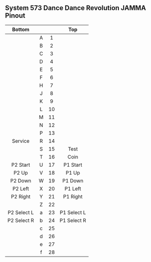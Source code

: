 ## System 573 Dance Dance Revolution JAMMA Pinout

Bottom |  |  | Top
:------: | :------: | :------: | :------:
|  | A |  1 |  |
|  | B |  2 |  |
|  | C |  3 |  |
|  | D |  4 |  |
|  | E |  5 |  |
|  | F |  6 |  |
|  | H |  7 |  |
|  | J |  8 |  |
|  | K |  9 |  |
|  | L | 10 |  |
|  | M | 11 |  |
|  | N | 12 |  |
|  | P | 13 |  |
| Service | R | 14 |  |
|  | S | 15 | Test |
|  | T | 16 | Coin |
| P2 Start | U | 17 | P1 Start |
| P2 Up  | V | 18 | P1 Up |
| P2 Down | W | 19 | P1 Down |
| P2 Left | X | 20 | P1 Left |
| P2 Right | Y | 21 | P1 Right |
|  | Z | 22 |  |
| P2 Select L | a | 23 | P1 Select L |
| P2 Select R | b | 24 | P1 Select R |
|  | c | 25 |  |
|  | d | 26 |  |
|  | e | 27 |  |
|  | f | 28 |  |
